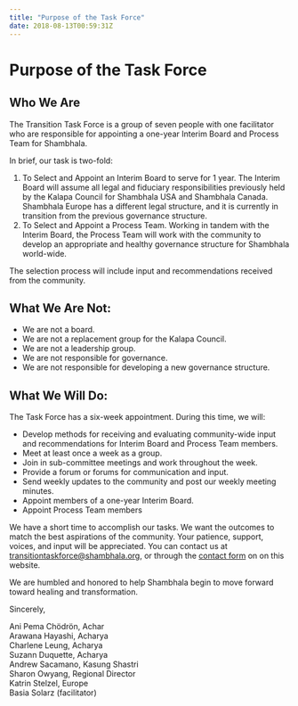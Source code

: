 ```yaml
---
title: "Purpose of the Task Force"
date: 2018-08-13T00:59:31Z
---
```


# Purpose of the Task Force

## Who We Are

The Transition Task Force is a group of seven people with one facilitator who are responsible for appointing a one-year Interim Board and Process Team for Shambhala.


In brief, our task is two-fold:

1. To Select and Appoint an Interim Board to serve for 1 year. The Interim Board will assume all legal and fiduciary responsibilities previously held by the Kalapa Council for Shambhala USA and Shambhala Canada. Shambhala Europe has a different legal structure, and it is currently in transition from the previous governance structure.
1. To Select and Appoint a Process Team. Working in tandem with the Interim Board, the Process Team will work with the community to develop an appropriate and healthy governance structure for Shambhala world-wide.

The selection process will include input and recommendations received from the community.

## What We Are Not:

* We are not a board.
* We are not a replacement group for the Kalapa Council.
* We are not a leadership group.
* We are not responsible for governance.
* We are not responsible for developing a new governance structure.

## What We Will Do:

The Task Force has a six-week appointment. During this time, we will:

* Develop methods for receiving and evaluating community-wide input and recommendations for Interim Board and Process Team members.
* Meet at least once a week as a group.
* Join in sub-committee meetings and work throughout the week.
* Provide a forum or forums for communication and input.
* Send weekly updates to the community and post our weekly meeting minutes.
* Appoint members of a one-year Interim Board.
* Appoint Process Team members


We have a short time to accomplish our tasks. We want the outcomes to match the best aspirations of the community. Your patience, support, voices, and input will be appreciated. You can contact us at [transitiontaskforce@shambhala.org](mailto:transitiontaskforce@shambhala.org), or through the [contact form](/contact) on on this website.

We are humbled and honored to help Shambhala begin to move forward toward healing and transformation.

Sincerely,

Ani Pema Chödrön, Achar\
Arawana Hayashi, Acharya\
Charlene Leung, Acharya\
Suzann Duquette, Acharya\
Andrew Sacamano, Kasung Shastri\
Sharon Owyang, Regional Director\
Katrin Stelzel, Europe\
Basia Solarz (facilitator)

